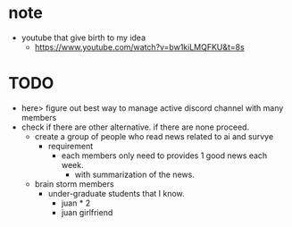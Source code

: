 # note
* youtube that give birth to my idea
    * https://www.youtube.com/watch?v=bw1kiLMQFKU&t=8s
# TODO
* here> figure out best way to manage active discord channel with many members
* check if there are other alternative. if there are none proceed.
    * create a group of people who read news related to ai and survye
        * requirement
            * each members only need to provides 1 good news each week.
                * with summarization of the news.
    * brain storm members
        * under-graduate students that I know.
            * juan * 2
            * juan girlfriend
